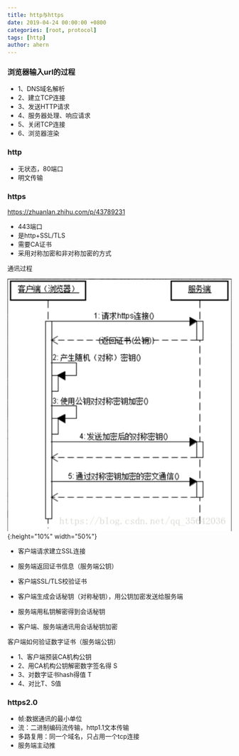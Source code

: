```yaml
---
title: http与https
date: 2019-04-24 00:00:00 +0800
categories: [root, protocol]
tags: [http]
author: ahern
---
```


### 浏览器输入url的过程

- 1、DNS域名解析
- 2、建立TCP连接
- 3、发送HTTP请求
- 4、服务器处理、响应请求
- 5、关闭TCP连接
- 6、浏览器渲染

### http

- 无状态，80端口
- 明文传输

### https

https://zhuanlan.zhihu.com/p/43789231

- 443端口
- 是http+SSL/TLS
- 需要CA证书
- 采用对称加密和非对称加密的方式

通讯过程

![](https://raw.githubusercontent.com/li-zeyuan/access/master/img/20210321135107.png){:height="10%" width="50%"}

- 客户端请求建立SSL连接

- 服务端返回证书信息（服务端公钥）

- 客户端SSL/TLS校验证书

- 客户端生成会话秘钥（对称秘钥），用公钥加密发送给服务端

- 服务端用私钥解密得到会话秘钥

- 客户端、服务端通讯用会话秘钥加密

客户端如何验证数字证书（服务端公钥）

- 1、客户端预装CA机构公钥
- 2、用CA机构公钥解密数字签名得 S
- 3、对数字证书hash得值 T
- 4、对比T、S值

### https2.0

- 帧:数据通讯的最小单位
- 流：二进制编码流传输，http1.1文本传输
- 多路复用：同一个域名，只占用一个tcp连接
- 服务端主动推
